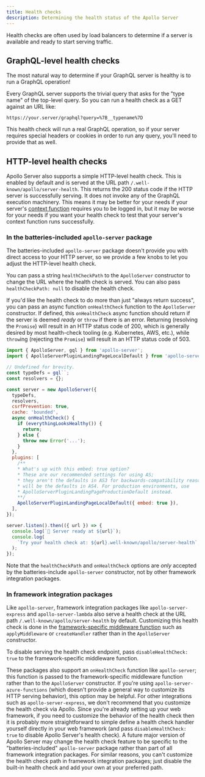 ```yaml
---
title: Health checks
description: Determining the health status of the Apollo Server
---
```


Health checks are often used by load balancers to determine if a server is available and ready to start serving traffic.

## GraphQL-level health checks

The most natural way to determine if your GraphQL server is healthy is to run a GraphQL operation!

Every GraphQL server supports the trivial query that asks for the "type name" of the top-level query.  So you can run a health check as a GET against an URL like:

```
https://your.server/graphql?query=%7B__typename%7D
```

This health check will run a real GraphQL operation, so if your server requires special headers or cookies in order to run any query, you'll need to provide that as well.

## HTTP-level health checks

Apollo Server also supports a simple HTTP-level health check. This is enabled by default and is served at the URL path `/.well-known/apollo/server-health`. This returns the 200 status code if the HTTP server is successfully serving. It does not invoke any of the GraphQL execution machinery. This means it may be better for your needs if your server's [context function](../data/resolvers/#the-context-argument) requires you to be logged in, but it may be worse for your needs if you want your health check to test that your server's context function runs successfully.

### In the batteries-included `apollo-server` package

The batteries-included `apollo-server` package doesn't provide you with direct access to your HTTP server, so we provide a few knobs to let you adjust the HTTP-level health check.

You can pass a string `healthCheckPath` to the `ApolloServer` constructor to change the URL where the health check is served. You can also pass `healthCheckPath: null` to disable the health check.

If you'd like the health check to do more than just "always return success", you can pass an async function `onHealthCheck` function to the `ApolloServer` constructor. If defined, this `onHealthCheck` async function should return if the server is deemed _ready_ or `throw` if there is an error. Returning (resolving the `Promise`) will result in an HTTP status code of 200, which is generally desired by most health-check tooling (e.g. Kubernetes, AWS, etc.), while `throw`ing (rejecting the `Promise`) will result in an HTTP status code of 503.

```js {10-18}
import { ApolloServer, gql } from 'apollo-server';
import { ApolloServerPluginLandingPageLocalDefault } from 'apollo-server-core';

// Undefined for brevity.
const typeDefs = gql``;
const resolvers = {};

const server = new ApolloServer({
  typeDefs,
  resolvers,
  csrfPrevention: true,
  cache: 'bounded',
  async onHealthCheck() {
    if (everythingLooksHealthy()) {
      return;
    } else {
      throw new Error('...');
    }
  },
  plugins: [
    /**
    * What's up with this embed: true option?
    * These are our recommended settings for using AS;
    * they aren't the defaults in AS3 for backwards-compatibility reasons but
    * will be the defaults in AS4. For production environments, use
    * ApolloServerPluginLandingPageProductionDefault instead.
    **/
    ApolloServerPluginLandingPageLocalDefault({ embed: true }),
  ],
});

server.listen().then(({ url }) => {
  console.log(`🚀 Server ready at ${url}`);
  console.log(
    `Try your health check at: ${url}.well-known/apollo/server-health`,
  );
});
```

Note that the `healthCheckPath` and `onHealthCheck`  options are *only* accepted by the batteries-include `apollo-server` constructor, not by other framework integration packages.

### In framework integration packages

Like `apollo-server`, framework integration packages like `apollo-server-express` and `apollo-server-lambda` also serve a health check at the URL path `/.well-known/apollo/server-health` by default. Customizing this health check is done in the [framework-specific middleware function](../api/apollo-server/#framework-specific-middleware-function) such as `applyMiddleware` or `createHandler` rather than in the `ApolloServer` constructor.

To disable serving the health check endpoint, pass `disableHealthCheck: true` to the framework-specific middleware function.

These packages also support an `onHealthCheck` function like `apollo-server`; this function is passed to the framework-specific middleware function rather than to the `ApolloServer` constructor. If you're using `apollo-server-azure-functions` (which doesn't provide a general way to customize its HTTP serving behavior), this option may be helpful. For other integrations such as `apollo-server-express`, we don't recommend that you customize the health check via Apollo. Since you're already setting up your web framework, if you need to customize the behavior of the health check then it is probably more straightforward to simple define a health check handler yourself directly in your web framework (and pass `disableHealthCheck: true` to disable Apollo Server's health check). A future major version of Apollo Server may change the health check feature to be specific to the "batteries-included" `apollo-server` package rather than part of all framework integration packages. For similar reasons, you can't customize the health check path in framework integration packages; just disable the built-in health check and add your own at your preferred path.
